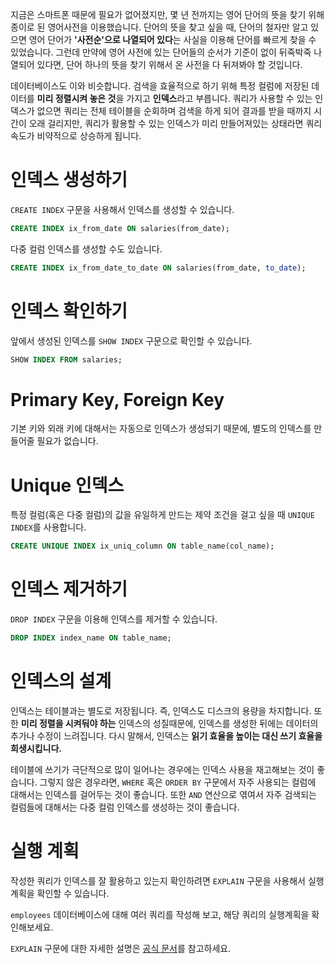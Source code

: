 지금은 스마트폰 때문에 필요가 없어졌지만, 몇 년 전까지는 영어 단어의 뜻을 찾기 위해 종이로 된 영어사전을 이용했습니다. 단어의 뜻을 찾고 싶을 때, 단어의 철자만 알고 있으면 영어 단어가 **'사전순'으로 나열되어 있다**는 사실을 이용해 단어를 빠르게 찾을 수 있었습니다. 그런데 만약에 영어 사전에 있는 단어들의 순서가 기준이 없이 뒤죽박죽 나열되어 있다면, 단어 하나의 뜻을 찾기 위해서 온 사전을 다 뒤져봐야 할 것입니다.

데이터베이스도 이와 비슷합니다. 검색을 효율적으로 하기 위해 특정 컬럼에 저장된 데이터를 **미리 정렬시켜 놓은 것**을 가지고 **인덱스**라고 부릅니다. 쿼리가 사용할 수 있는 인덱스가 없으면 쿼리는 전체 테이블을 순회하며 검색을 하게 되어 결과를 받을 때까지 시간이 오래 걸리지만, 쿼리가 활용할 수 있는 인덱스가 미리 만들어져있는 상태라면 쿼리 속도가 비약적으로 상승하게 됩니다.

# 인덱스 생성하기

`CREATE INDEX` 구문을 사용해서 인덱스를 생성할 수 있습니다.

```sql
CREATE INDEX ix_from_date ON salaries(from_date);
```

다중 컬럼 인덱스를 생성할 수도 있습니다.

```sql
CREATE INDEX ix_from_date_to_date ON salaries(from_date, to_date);
```

# 인덱스 확인하기

앞에서 생성된 인덱스를 `SHOW INDEX` 구문으로 확인할 수 있습니다.

```sql
SHOW INDEX FROM salaries;
```

# Primary Key, Foreign Key

기본 키와 외래 키에 대해서는 자동으로 인덱스가 생성되기 때문에, 별도의 인덱스를 만들어줄 필요가 없습니다.

# Unique 인덱스

특정 컬럼(혹은 다중 컬럼)의 값을 유일하게 만드는 제약 조건을 걸고 싶을 때 `UNIQUE INDEX`를 사용합니다.

```sql
CREATE UNIQUE INDEX ix_uniq_column ON table_name(col_name);
```

# 인덱스 제거하기

`DROP INDEX` 구문을 이용해 인덱스를 제거할 수 있습니다.

```sql
DROP INDEX index_name ON table_name;
```

# 인덱스의 설계

인덱스는 테이블과는 별도로 저장됩니다. 즉, 인덱스도 디스크의 용량을 차지합니다. 또한 **미리 정렬을 시켜둬야 하는** 인덱스의 성질때문에, 인덱스를 생성한 뒤에는 데이터의 추가나 수정이 느려집니다. 다시 말해서, 인덱스는 **읽기 효율을 높이는 대신 쓰기 효율을 희생시킵니다.**

테이블에 쓰기가 극단적으로 많이 일어나는 경우에는 인덱스 사용을 재고해보는 것이 좋습니다. 그렇지 않은 경우라면, `WHERE` 혹은 `ORDER BY` 구문에서 자주 사용되는 컬럼에 대해서는 인덱스를 걸어두는 것이 좋습니다. 또한 `AND` 연산으로 엮여서 자주 검색되는 컬럼들에 대해서는 다중 컬럼 인덱스를 생성하는 것이 좋습니다.

# 실행 계획

작성한 쿼리가 인덱스를 잘 활용하고 있는지 확인하려면 `EXPLAIN` 구문을 사용해서 실행 계획을 확인할 수 있습니다.

`employees` 데이터베이스에 대해 여러 쿼리를 작성해 보고, 해당 쿼리의 실행계획을 확인해보세요.

`EXPLAIN` 구문에 대한 자세한 설명은 [공식 문서](https://dev.mysql.com/doc/refman/5.7/en/explain-output.html)를 참고하세요.